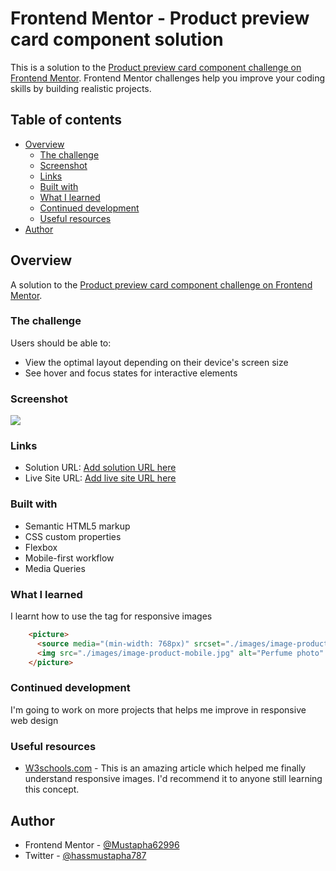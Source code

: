 # Frontend Mentor - Product preview card component solution

This is a solution to the [Product preview card component challenge on Frontend Mentor](https://www.frontendmentor.io/challenges/product-preview-card-component-GO7UmttRfa). Frontend Mentor challenges help you improve your coding skills by building realistic projects. 

## Table of contents

- [Overview](#overview)
  - [The challenge](#the-challenge)
  - [Screenshot](#screenshot)
  - [Links](#links)
  - [Built with](#built-with)
  - [What I learned](#what-i-learned)
  - [Continued development](#continued-development)
  - [Useful resources](#useful-resources)
- [Author](#author)


## Overview

A solution to the [Product preview card component challenge on Frontend Mentor](https://www.frontendmentor.io/challenges/product-preview-card-component-GO7UmttRfa).

### The challenge

Users should be able to:

- View the optimal layout depending on their device's screen size
- See hover and focus states for interactive elements

### Screenshot

![](./screenshot.jpg)


### Links

- Solution URL: [Add solution URL here](https://your-solution-url.com)
- Live Site URL: [Add live site URL here](https://your-live-site-url.com)



### Built with

- Semantic HTML5 markup
- CSS custom properties
- Flexbox
- Mobile-first workflow
- Media Queries


### What I learned

I learnt how to use the <picture> tag for responsive images

```html
    <picture>
      <source media="(min-width: 768px)" srcset="./images/image-product-desktop.jpg">
      <img src="./images/image-product-mobile.jpg" alt="Perfume photo" class="image">
    </picture>
```



### Continued development

I'm going to work on more projects that helps me improve in responsive web design


### Useful resources

- [W3schools.com](https://www.example.com) - This is an amazing article which helped me finally understand responsive images. I'd recommend it to anyone still learning this concept.



## Author

- Frontend Mentor - [@Mustapha62996](https://www.frontendmentor.io/profile/Mustapha62996)
- Twitter - [@hassmustapha787](https://www.twitter.com/hassmustapha787)


